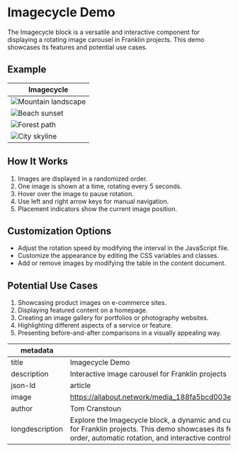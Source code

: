 # Imagecycle Demo

The Imagecycle block is a versatile and interactive component for displaying a rotating image carousel in Franklin projects. This demo showcases its features and potential use cases.

## Example

| Imagecycle |
|------------|
| ![Mountain landscape](https://allabout.network/media_188fa5bcd003e5a2d56e7ad3ca233300c9e52f1e5.png) |
| ![Beach sunset](https://allabout.network/media_14e918fa88c2a9a810fd454fa04f0bd152c01fed2.jpeg) |
| ![Forest path](https://allabout.network/media_1d92670adcfb7a18a062e49fd7967f4e9f76d8a52.jpeg) |
| ![City skyline](https://allabout.network/media_1e744525e97292dcd074e9b1c7ab2cf47a048f292.jpeg) |

## How It Works

1. Images are displayed in a randomized order.
2. One image is shown at a time, rotating every 5 seconds.
3. Hover over the image to pause rotation.
4. Use left and right arrow keys for manual navigation.
5. Placement indicators show the current image position.

## Customization Options

- Adjust the rotation speed by modifying the interval in the JavaScript file.
- Customize the appearance by editing the CSS variables and classes.
- Add or remove images by modifying the table in the content document.

## Potential Use Cases

1. Showcasing product images on e-commerce sites.
2. Displaying featured content on a homepage.
3. Creating an image gallery for portfolios or photography websites.
4. Highlighting different aspects of a service or feature.
5. Presenting before-and-after comparisons in a visually appealing way.

| metadata |  |
|----------|---|
| title | Imagecycle Demo |
| description | Interactive image carousel for Franklin projects |
| json-ld | article |
| image | https://allabout.network/media_188fa5bcd003e5a2d56e7ad3ca233300c9e52f1e5.png |
| author | Tom Cranstoun |
| longdescription | Explore the Imagecycle block, a dynamic and customizable image carousel component for Franklin projects. This demo showcases its features, including randomized image order, automatic rotation, and interactive controls. |
